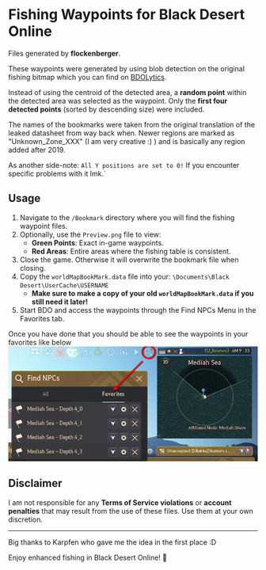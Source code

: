 # Fishing Waypoints for Black Desert Online

Files generated by **flockenberger**.

These waypoints were generated by using blob detection on the original fishing bitmap 
which you can find on [BDOLytics](https://bdolytics.com/en/EU/map).

Instead of using the centroid of the detected area, a **random point** within the detected area was selected as the waypoint. Only the **first four detected points** (sorted by descending size) were included.

The names of the bookmarks were taken from the original translation of the leaked datasheet from way back when.
Newer regions are marked as "Unknown_Zone_XXX" (I am very creative :) ) and is basically any region added after 2019.

As another side-note:
`All Y positions are set to 0!`
If you encounter specific problems with it lmk.`


## Usage
1. Navigate to the `/Bookmark` directory where you will find the fishing waypoint files.
2. Optionally, use the `Preview.png` file to view:
    - **Green Points**: Exact in-game waypoints.
    - **Red Areas**: Entire areas where the fishing table is consistent.
3. Close the game. Otherwise it will overwrite the bookmark file when closing.
4. Copy the `worldMapBookMark.data` file into your: `\Documents\Black Desert\UserCache\USERNAME`
    - **Make sure to make a copy of your old `worldMapBookMark.data` if you still need it later!**
5. Start BDO and access the waypoints through the Find NPCs Menu in the Favorites tab.

Once you have done that you should be able to see the waypoints in your favorites like below
![where_to_find](./where_to_find.png)



## Disclaimer
I am not responsible for any **Terms of Service violations** or **account penalties** that may result from the use of these files. Use them at your own discretion.

---

Big thanks to Karpfen who gave me the idea in the first place :D

Enjoy enhanced fishing in Black Desert Online! 🎣
